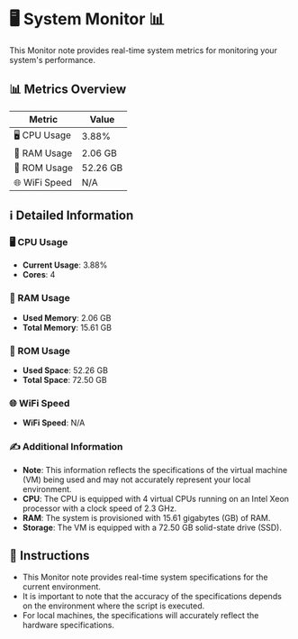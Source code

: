
# 🖥️ System Monitor 📊

This Monitor note provides real-time system metrics for monitoring your system's performance.

## 📊 Metrics Overview

| Metric                    | Value             |
| ------------------------- | ----------------- |
| 🖥️ CPU Usage              | 3.88%       |
| 💾 RAM Usage              | 2.06 GB       |
| 💽 ROM Usage              | 52.26 GB       |
| 🌐 WiFi Speed             | N/A      |

## ℹ️ Detailed Information

### 🖥️ CPU Usage

- **Current Usage**: 3.88%
- **Cores**: 4

### 💾 RAM Usage

- **Used Memory**: 2.06 GB
- **Total Memory**: 15.61 GB

### 💽 ROM Usage

- **Used Space**: 52.26 GB
- **Total Space**: 72.50 GB

### 🌐 WiFi Speed

- **WiFi Speed**: N/A


### ✍️ Additional Information

- **Note**: This information reflects the specifications of the virtual machine (VM) being used and may not accurately represent your local environment.
- **CPU**: The CPU is equipped with  4 virtual CPUs running on an Intel Xeon processor with a clock speed of 2.3 GHz.
- **RAM**: The system is provisioned with 15.61 gigabytes (GB) of RAM.
- **Storage**: The VM is equipped with a 72.50 GB solid-state drive (SSD).

## 📝 Instructions

- This Monitor note provides real-time system specifications for the current environment.
- It is important to note that the accuracy of the specifications depends on the environment where the script is executed.
- For local machines, the specifications will accurately reflect the hardware specifications.
